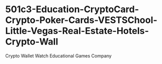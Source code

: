# 501c3-Education-CryptoCard-Crypto-Poker-Cards-VESTSChool-Little-Vegas-Real-Estate-Hotels-Crypto-Wall
Crypto Wallet Watch Educational Games Company
